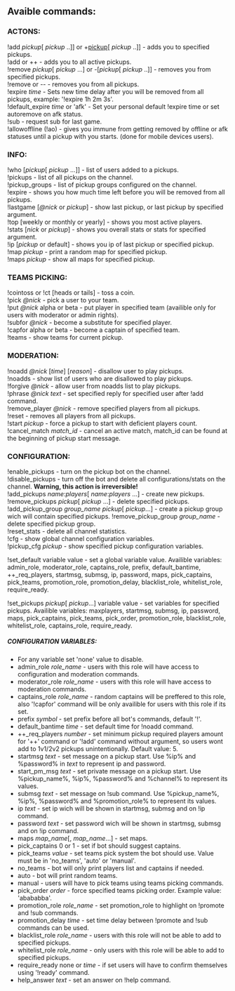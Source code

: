 ## Avaible commands:
### ACTONS:
!add <i>pickup</i>[ <i>pickup</i> ..]] or +<u>pickup</u>[ <i>pickup</i> ..]] - adds you to specified pickups.   
!add or ++ - adds you to all active pickups.    
!remove <i>pickup</i>[ <i>pickup</i> ...] or -[<i>pickup</i>[ <i>pickup</i> ..]] - removes you from specified pickups.   
!remove or -- - removes you from all pickups.   
!expire <i>time</i> - Sets new time delay after you will be removed from all pickups, example: '!expire 1h 2m 3s'.   
!default_expire <i>time</i> or 'afk' - Set your personal default !expire time or set autoremove on afk status.   
!sub - request sub for last game.   
!allowoffline (!ao) - gives you immune from getting removed by offline or afk statuses until a pickup with you starts. (done for mobile devices users).   

### INFO:
!who [<i>pickup</i>[ <i>pickup</i> ...]] - list of users added to a pickups.   
!pickups - list of all pickups on the channel.   
!pickup_groups - list of pickup groups configured on the channel.   
!expire - shows you how much time left before you will be removed from all pickups.   
!lastgame [<i>@nick</i> or <i>pickup</i>] - show last pickup, or last pickup by specified argument.   
!top [weekly or monthly or yearly] - shows you most active players.   
!stats [<i>nick</i> or <i>pickup</i>] - shows you overall stats or stats for specified argument.   
!ip [<i>pickup</i> or default] - shows you ip of last pickup or specified pickup.   
!map <i>pickup</i> - print a random map for specified pickup.   
!maps <i>pickup</i> - show all maps for specified pickup.   

### TEAMS PICKING:
!cointoss or !ct [heads or tails] - toss a coin.   
!pick <i>@nick</i> - pick a user to your team.   
!put <i>@nick</i> alpha or beta - put player in specified team (availible only for users with moderator or admin rights).   
!subfor <i>@nick</i> - become a substitute for specified player.   
!capfor alpha or beta - become a captain of specified team.   
!teams - show teams for current pickup.   

### MODERATION:
!noadd <i>@nick</i> [<i>time</i>] [<i>reason</i>] - disallow user to play pickups.   
!noadds - show list of users who are disallowed to play pickups.   
!forgive <i>@nick</i> - allow user from noadds list to play pickups.   
!phrase <i>@nick</i> <i>text</i> - set specified reply for specified user after !add command.   
!remove_player <i>@nick</i> - remove specified players from all pickups.   
!reset - removes all players from all pickups.   
!start <i>pickup</i> - force a pickup to start with deficient players count.   
!cancel_match <i>match_id</i> - cancel an active match, match_id can be found at the beginning of pickup start message.   

### CONFIGURATION:
!enable_pickups - turn on the pickup bot on the channel.   
!disable_pickups - turn off the bot and delete all configurations/stats on the channel. <b>Warning, this action is irreversible!</b>   
!add_pickups <i>name</i>:<i>players</i>[ <i>name</i>:<i>players</i> ...] - create new pickups.   
!remove_pickups <i>pickup</i>[ <i>pickup</i> ...] - delete specified pickups.   
!add_pickup_group <i>group_name</i> <i>pickup</i>[ <i>pickup</i>...] - create a pickup group wich will contain specified pickups.
!remove_pickup_group <i>group_name</i> - delete specified pickup group.   
!reset_stats - delete all channel statistics.   
!cfg - show global channel configuration variables.   
!pickup_cfg <i>pickup</i> - show specified pickup configuration variables.   

!set_default variable value - set a global variable value. Availible variables: admin_role, moderator_role, captains_role, prefix, default_bantime, ++_req_players, startmsg, submsg, ip, password, maps, pick_captains, pick_teams, promotion_role, promotion_delay, blacklist_role, whitelist_role, require_ready.   

!set_pickups <i>pickup</i>[ <i>pickup</i>...] variable value - set variables for specified pickups. Availible variables: maxplayers, startmsg, submsg, ip, password, maps, pick_captains, pick_teams, pick_order, promotion_role, blacklist_role, whitelist_role, captains_role, require_ready.   

##### CONFIGURATION VARIABLES:
* For any variable set 'none' value to disable.
* admin_role <i>role_name</i> - users with this role will have access to configuration and moderation commands.
* moderator_role <i>role_name</i> - users with this role will have access to moderation commands.
* captains_role <i>role_name</i> - random captains will be preffered to this role, also '!capfor' command will be only availible for users with this role if its set.
* prefix <i>symbol</i> - set prefix before all bot's commands, default '!'.
* default_bantime <i>time</i> - set default time for !noadd command.
* ++_req_players <i>number</i> - set minimum pickup required players amount for '++' command or '!add' command without argument, so users wont add to 1v1/2v2 pickups unintentionally. Default value: 5.
* startmsg <i>text</i> - set message on a pickup start. Use %ip% and %password% in <i>text</i> to represent ip and password.
* start_pm_msg <i>text</i> - set private message on a pickup start. Use %pickup_name%, %ip%, %password% and %channel% to represent its values.
* submsg <i>text</i> - set message on !sub command. Use %pickup_name%, %ip%, %password% and %promotion_role% to represent its values.
* ip <i>text</i> - set ip wich will be shown in startmsg, submsg and on !ip command.
* password <i>text</i> - set password wich will be shown in startmsg, submsg and on !ip command.
* maps <i>map_name</i>[, <i>map_name</i>...] - set maps.
* pick_captains 0 or 1 - set if bot should suggest captains.
* pick_teams <i>value</i> -  set teams pick system the bot should use. Value must be in 'no_teams', 'auto' or 'manual'.
 * no_teams - bot will only print players list and captains if needed.
 * auto - bot will print random teams.
 * manual - users will have to pick teams using teams picking commands.
* pick_order <i>order</i> - force specified teams picking order. Example value: 'abababba'.
* promotion_role <i>role_name</i> - set promotion_role to highlight on !promote and !sub commands.
* promotion_delay <i>time</i> - set time delay between !promote and !sub commands can be used.
* blacklist_role <i>role_name</i> - users with this role will not be able to add to specified pickups.
* whitelist_role <i>role_name</i> - only users with this role will be able to add to specified pickups.
* require_ready none or <i>time</i> - if set users will have to confirm themselves using '!ready' command.
* help_answer <i>text</i> - set an answer on !help command.
